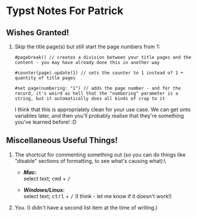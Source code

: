 # Typst Notes For Patrick


## Wishes Granted!

1. Skip the title page(s) but still start the page numbers from 1:
   
   ```typst
   #pagebreak() // creates a division between your title pages and the content - you may have already done this in another way
   
   #counter(page).update(1) // sets the counter to 1 instead of 1 + quantity of title pages
   
   #set page(numbering: "1") // adds the page number - and for the record, it's weird as hell that the "numbering" parameter is a string, but it automatically does all kinds of crap to it
   ```

   I think that this is appropriately clean for your use case. We can get onto variables later, and then you'll probably realise that they're something you've learned before! :D

## Miscellaneous Useful Things!

1. The shortcut for commenting something out (so you can do things like \"disable\" sections of formatting, to see what's causing what):\
   
    * ___Mac:___\
     select text; <kbd>cmd</kbd> + <kbd>/</kbd>
   
    * ___Windows/Linux:___\
     select text; <kbd>ctrl</kbd> + <kbd>/</kbd> (I think - let me know if it doesn't work!)
   
1. You. (I didn't have a second list item at the time of writing.)
